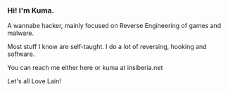 ### Hi! I'm Kuma.
A wannabe hacker, mainly focused on Reverse Engineering of games and malware.

Most stuff I know are self-taught. I do a lot of reversing, hooking and software.

You can reach me either here or kuma at insiberia.net



Let's all Love Lain!
